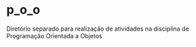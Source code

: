 # p_o_o
Diretório separado para realização de atividades na disciplina de Programação Orientada a Objetos
